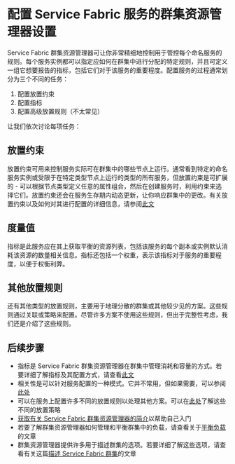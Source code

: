 <properties
   pageTitle="使用 Service Fabric 群集资源管理器配置服务 | Azure"
   description="通过指定指标、放置约束和其他放置策略来描述 Service Fabric 服务。"
   services="service-fabric"
   documentationCenter=".net"
   authors="masnider"
   manager="timlt"
   editor=""/>

<tags
   ms.service="Service-Fabric"
   ms.date="05/20/2016"
   wacn.date="07/04/2016"/>


# 配置 Service Fabric 服务的群集资源管理器设置
Service Fabric 群集资源管理器可让你非常精细地控制用于管控每个命名服务的规则。每个服务实例都可以指定应如何在群集中进行分配的特定规则，并且可定义一组它想要报告的指标，包括它们对于该服务的重要程度。配置服务的过程通常划分为三个不同的任务：

1. 配置放置约束
2. 配置指标
3. 配置高级放置规则（不太常见）

让我们依次讨论每项任务：

## 放置约束
放置约束可用来控制服务实际可在群集中的哪些节点上运行。通常看到特定的命名服务实例或受限于在特定类型节点上运行的类型的所有服务，但放置约束是可扩展的 - 可以根据节点类型定义任意的属性组合，然后在创建服务时，利用约束来选择它们。放置约束还会在服务生存期内动态更新，让你响应群集中的更改。有关放置约束以及如何对其进行配置的详细信息，请参阅[此文](/documentation/articles/service-fabric-cluster-resource-manager-cluster-description#placement-constraints-and-node-properties)

## 度量值
指标是此服务应在其上获取平衡的资源列表，包括该服务的每个副本或实例默认消耗该资源的数量相关信息。指标还包括一个权重，表示该指标对于服务的重要程度，以便于权衡利弊。

## 其他放置规则
还有其他类型的放置规则，主要用于地理分散的群集或其他较少见的方案。这些规则通过关联或策略来配置。尽管许多方案不使用这些规则，但出于完整性考虑，我们还是介绍了这些规则。

## 后续步骤
- 指标是 Service Fabric 群集资源管理器在群集中管理消耗和容量的方式。若要详细了解指标及其配置方式，请查看[此文](/documentation/articles/service-fabric-cluster-resource-manager-metrics)
- 相关性是可以针对服务配置的一种模式。它并不常用，但如果需要，可以参阅[此处](/documentation/articles/service-fabric-cluster-resource-manager-advanced-placement-rules-affinity)
- 可以在服务上配置许多不同的放置规则以处理其他方案。可以在[此处](/documentation/articles/service-fabric-cluster-resource-manager-advanced-placement-rules-placement-policies)了解这些不同的放置策略
- [获取有关 Service Fabric 群集资源管理器的简介](/documentation/articles/service-fabric-cluster-resource-manager-introduction)以帮助自己入门
- 若要了解群集资源管理器如何管理和平衡群集中的负载，请查看关于[平衡负载](/documentation/articles/service-fabric-cluster-resource-manager-balancing)的文章
- 群集资源管理器提供许多用于描述群集的选项。若要详细了解这些选项，请查看有关这篇[描述 Service Fabric 群集](/documentation/articles/service-fabric-cluster-resource-manager-cluster-description)的文章

<!---HONumber=Mooncake_0627_2016-->
